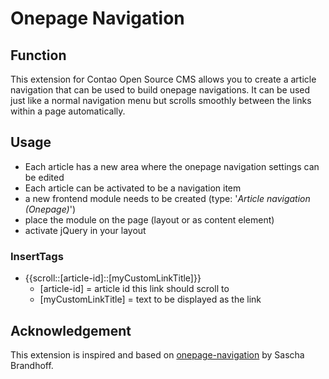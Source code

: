 # Onepage Navigation

## Function

This extension for Contao Open Source CMS allows you to create a article navigation that can be used to build onepage navigations. It can be used just like a normal navigation menu but scrolls smoothly between the links within a page automatically.

## Usage
* Each article has a new area where the onepage navigation settings can be edited
* Each article can be activated to be a navigation item
* a new frontend module needs to be created (type: '*Article navigation (Onepage)*')
* place the module on the page (layout or as content element)
* activate jQuery in your layout

### InsertTags

* {{scroll::[article-id]::[myCustomLinkTitle]}} 
    * [article-id] = article id this link should scroll to
    * [myCustomLinkTitle] = text to be displayed as the link

## Acknowledgement

This extension is inspired and based on [onepage-navigation](https://github.com/Sascha-Brandhoff/onepage-navigation) by Sascha Brandhoff.